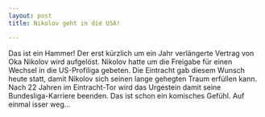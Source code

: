```yaml
---
layout: post
title: Nikolov geht in die USA!

---
```


Das ist ein Hammer! Der erst kürzlich um ein Jahr verlängerte Vertrag von Oka Nikolov wird aufgelöst. Nikolov hatte um die Freigabe für einen Wechsel in die US-Profiliga gebeten. Die Eintracht gab diesem Wunsch heute statt, damit Nikolov sich seinen lange gehegten Traum erfüllen kann. Nach 22 Jahren im Eintracht-Tor wird das Urgestein damit seine Bundesliga-Karriere beenden. Das ist schon ein komisches Gefühl. Auf einmal isser weg...


